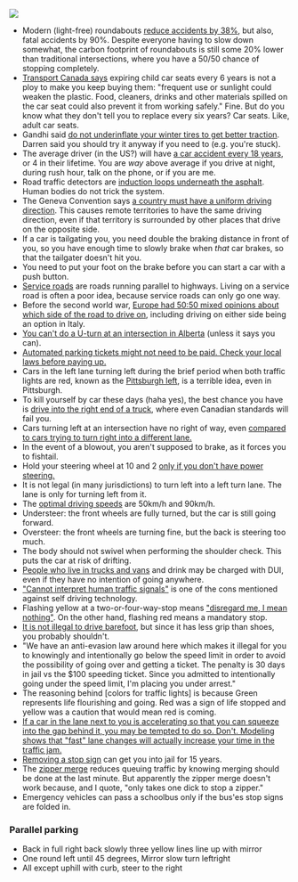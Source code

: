 ![](http://i.imgur.com/IGedhKP.jpg)

- Modern (light-free) roundabouts [reduce accidents by 38%](https://www.youtube.com/watch?v=AqcyRxZJCXc), but also, fatal accidents by 90%. Despite everyone having to slow down somewhat, the carbon footprint of roundabouts is still some 20% lower than traditional intersections, where you have a 50/50 chance of stopping completely.
- [Transport Canada says](https://bc.ctvnews.ca/mobile/an-expired-car-seat-could-be-putting-your-child-at-risk-1.2817169) expiring child car seats every 6 years is not a ploy to make you keep buying them: "frequent use or sunlight could weaken the plastic. Food, cleaners, drinks and other materials spilled on the car seat could also prevent it from working safely." Fine. But do you know what they don't tell you to replace every six years? Car seats. Like, adult car seats.
- Gandhi said [do not underinflate your winter tires to get better traction](https://www.theweathernetwork.com/ca/news/article/winter-winter-tire-myths-what-you-need-to-know-for-safer-driving). Darren said you should try it anyway if you need to (e.g. you're stuck).
- The average driver (in the US?) will have [a car accident every 18 years](https://cederberglaw.com/how-many-car-accidents-will-i-have-in-my-lifetime/), or 4 in their lifetime. You are *way* above average if you drive at night, during rush hour, talk on the phone, or if you are me.
- Road traffic detectors are [induction loops underneath the asphalt](https://auto.howstuffworks.com/car-driving-safety/safety-regulatory-devices/how-does-a-traffic-light-detect-that-a-car-has-pulled-up-and-is-waiting-for-the-light-to-change.htm). Human bodies do not trick the system.
- The Geneva Convention says [a country must have a uniform driving direction](https://www.youtube.com/watch?v=JoYNhX15w4k). This causes remote territories to have the same driving direction, even if that territory is surrounded by other places that drive on the opposite side.
- If a car is tailgating you, you need double the braking distance in front of you, so you have enough time to slowly brake when _that_ car brakes, so that the tailgater doesn't hit you.
- You need to put your foot on the brake before you can start a car with a push button.
- [Service roads](https://en.wikipedia.org/wiki/Frontage_road) are roads running parallel to highways. Living on a service road is often a poor idea, because service roads can only go one way.
- Before the second world war, [Europe had 50:50 mixed opinions about which side of the road to drive on](https://i.redd.it/zhaj9kiw5ha11.png), including driving on either side being an option in Italy.
- [You can't do a U-turn at an intersection in Alberta](https://globalnews.ca/news/974813/road-rules-are-u-turns-allowed/) (unless it says you can).
- [Automated parking tickets might not need to be paid. Check your local laws before paying up.](https://www.reddit.com/r/technology/comments/6ispco/a_controversial_bill_passed_by_a_house_committee/)
- Cars in the left lane turning left during the brief period when both traffic lights are red, known as the [Pittsburgh left](https://en.wikipedia.org/wiki/Pittsburgh_left), is a terrible idea, even in Pittsburgh.
- To kill yourself by car these days (haha yes), the best chance you have is [drive into the right end of a truck](https://www.youtube.com/watch?v=bT3G-kcKN70), where even Canadian standards will fail you.
- Cars turning left at an intersection have no right of way, even [compared to cars trying to turn right into a different lane.](https://www.insurancehotline.com/understanding-right-of-way-common-scenarios/)
- In the event of a blowout, you aren't supposed to brake, as it forces you to fishtail.
- Hold your steering wheel at 10 and 2 [only if you don't have power steering.](https://www.youtube.com/watch?v=q9fu3SBm-PU)
- It is not legal (in many jurisdictions) to turn left into a left turn lane. The lane is only for turning left from it.
- The [optimal driving speeds](http://eartheasy.com/move_fuel_efficient_driving.html) are 50km/h and 90km/h.
- Understeer: the front wheels are fully turned, but the car is still going forward.
- Oversteer: the front wheels are turning fine, but the back is steering too much.
- The body should not swivel when performing the shoulder check. This puts the car at risk of drifting.
- [People who live in trucks and vans](https://www.reddit.com/r/vandwellers/comments/5mk4vb/consuming_alcohol/) and drink may be charged with DUI, even if they have no intention of going anywhere.
- ["Cannot interpret human traffic signals"](http://www.autoinsurancecenter.com/top-20-pros-and-cons-associated-with-self-driving-cars.htm) is one of the cons mentioned against self driving technology.
- Flashing yellow at a two-or-four-way-stop means ["disregard me, I mean nothing"](http://www.mto.gov.on.ca/english/dandv/driver/handbook/section3.2.12.shtml). On the other hand, flashing red means a mandatory stop.
- [It is not illegal to drive barefoot](http://www.theglobeandmail.com/globe-drive/culture/commuting/strange-canadian-driving-laws-that-surprised-us-the-most-in-2015/article27951066/), but since it has less grip than shoes, you probably shouldn't.
- "We have an anti-evasion law around here which makes it illegal for you to knowingly and intentionally go below the speed limit in order to avoid the possibility of going over and getting a ticket. The penalty is 30 days in jail vs the \$100 speeding ticket. Since you admitted to intentionally going under the speed limit, I'm placing you under arrest."
- The reasoning behind [colors for traffic lights] is because Green represents life flourishing and going. Red was a sign of life stopped and yellow was a caution that would mean red is coming.
- [If a car in the lane next to you is accelerating so that you can squeeze into the gap behind it, you may be tempted to do so. Don't. Modeling shows that "fast" lane changes will actually increase your time in the traffic jam.](https://www.wikihow.com/Make-Time-Spent-Commuting-by-Car-Efficient)
- [Removing a stop sign](https://www.nytimes.com/1997/06/21/us/3-are-sentenced-to-15-years-in-fatal-stop-sign-prank.html) can get you into jail for 15 years.
- The [zipper merge](http://www.dot.state.mn.us/zippermerge/) reduces queuing traffic by knowing merging should be done at the last minute. But apparently the zipper merge doesn't work because, and I quote, "only takes one dick to stop a zipper."
- Emergency vehicles can pass a schoolbus only if the bus'es stop signs are folded in.

### Parallel parking

- Back in full right back slowly three yellow lines line up with mirror
- One round left until 45 degrees, Mirror slow turn leftright
- All except uphill with curb, steer to the right
